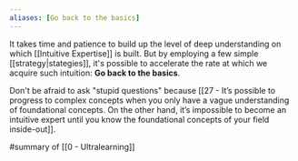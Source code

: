 ```yaml
---
aliases: [Go back to the basics]
---
```


It takes time and patience to build up the level of deep understanding on which [[Intuitive Expertise]] is built. But by employing a few simple [[strategy|stategies]], it's possible to accelerate the rate at which we acquire such intuition: **Go back to the basics**.

Don't be afraid to ask "stupid questions" because [[27 - It’s possible to progress to complex concepts when you only have a vague understanding of foundational concepts. On the other hand, it’s impossible to become an intuitive expert until you know the foundational concepts of your field inside-out]].

#summary  of [[0 - Ultralearning]]